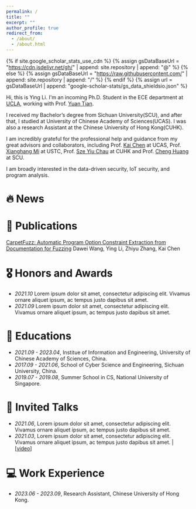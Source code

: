 ```yaml
---
permalink: /
title: ""
excerpt: ""
author_profile: true
redirect_from: 
  - /about/
  - /about.html
---
```


{% if site.google_scholar_stats_use_cdn %}
{% assign gsDataBaseUrl = "https://cdn.jsdelivr.net/gh/" | append: site.repository | append: "@" %}
{% else %}
{% assign gsDataBaseUrl = "https://raw.githubusercontent.com/" | append: site.repository | append: "/" %}
{% endif %}
{% assign url = gsDataBaseUrl | append: "google-scholar-stats/gs_data_shieldsio.json" %}

<span class='anchor' id='about-me'></span>

Hi, this is Ying Li. I'm an incoming Ph.D. Student in the ECE department at [UCLA](https://www.ee.ucla.edu/), working with Prof. [Yuan Tian](https://www.ytian.info/). 

I received my Bachelor’s degree from Sichuan University(SCU), and after that, I studied at University of Chinese Academy of Sciences(UCAS). I was also a research Assistant at the Chinese University of Hong Kong(CUHK). 

I am incredibly grateful for the professional help and guidance from my great advisors and collaborators, including Prof. [Kai Chen](http://kaichen.org/) at UCAS, Prof. [Xianghang Mi](https://xianghang.me/) at USTC, Prof. [Sze Yiu Chau](https://szeyiuchau.github.io/) at CUHK and Prof. [Cheng Huang](https://chenghuang.org/) at SCU.

I am broadly interested in the data-driven security, IoT security, and program analysis.

# 🔥 News
<!-- - *2022.02*: &nbsp;🎉🎉 Lorem ipsum dolor sit amet, consectetur adipiscing elit. Vivamus ornare aliquet ipsum, ac tempus justo dapibus sit amet. 
- *2022.02*: &nbsp;🎉🎉 Lorem ipsum dolor sit amet, consectetur adipiscing elit. Vivamus ornare aliquet ipsum, ac tempus justo dapibus sit amet.  -->

# 📝 Publications 

<!-- <div class='paper-box'><div class='paper-box-image'><div><div class="badge">CVPR 2016</div><img src='images/500x300.png' alt="sym" width="100%"></div></div>
<div class='paper-box-text' markdown="1"> -->

[CarpetFuzz: Automatic Program Option Constraint Extraction from Documentation for Fuzzing](https://www.usenix.org/conference/usenixsecurity23/presentation/wang-dawei) Dawei Wang, Ying Li, Zhiyu Zhang, Kai Chen


<!-- # 📝 Publications 

- [Defending Byzantine Attacks in Ensemble Federated Learning: A Reputation-based Phishing Approach](https://github.com), 1st student author, **IEEE FGCS**
- [FLPhish: Reputation-based Phishing Byzantine Defense in Ensemble Federated Learning](https://github.com), 1st student author, **IEEE ISCC**
- [FedVANET: Efficient Federated Learning with Non-IID Data for Vehicular Ad Hoc Networks](https://github.com), **IEEE GlobeCom**
- [MineDetector: JavaScript Browser-side Cryptomining Detection using Static Method](https://github.com), 1st student author, **IEEE CSE**
- [TANGRAM: Automating Execution Planning for Distributed Deep Neural Network](https://github.com), 1st author, **In submission**
- [DimT-SL: Mitigating Label Leakage in Two-Party Split Learning](https://github.com), 1st author, **In submission**
- [FedCliP: Communication Efficient Federated Learning with Client Pruning](https://github.com), **In submission**
- [EVS: An Efficient Vantage Point Selection Algorithm for Router Geolocation](https://github.com), **In submission**
- [FedChain: A Secure Proof of Federated Learning Consensus Protocol for Blockchain](https://github.com), 1st author, **In submission** -->

# 🎖 Honors and Awards
- *2021.10* Lorem ipsum dolor sit amet, consectetur adipiscing elit. Vivamus ornare aliquet ipsum, ac tempus justo dapibus sit amet. 
- *2021.09* Lorem ipsum dolor sit amet, consectetur adipiscing elit. Vivamus ornare aliquet ipsum, ac tempus justo dapibus sit amet. 

# 📖 Educations
- *2021.09 - 2023.04*, Institue of Information and Engineering, University of Chinese Academy of Sciences, China.
- *2017.09 - 2021.06*, School of Cyber Science and Engineering, Sichuan University, China.
- *2019.07 - 2019.08*, Summer School in CS, National University of Singapore.

# 💬 Invited Talks
- *2021.06*, Lorem ipsum dolor sit amet, consectetur adipiscing elit. Vivamus ornare aliquet ipsum, ac tempus justo dapibus sit amet. 
- *2021.03*, Lorem ipsum dolor sit amet, consectetur adipiscing elit. Vivamus ornare aliquet ipsum, ac tempus justo dapibus sit amet.  \| [\[video\]](https://github.com/)

# 💻 Work Experience
- *2023.06 - 2023.09*, Research Assistant, Chinese University of Hong Kong.